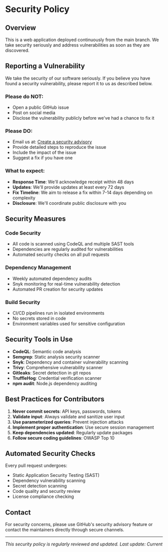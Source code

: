 # Security Policy

## Overview

This is a web application deployed continuously from the main branch. We take security seriously and address vulnerabilities as soon as they are discovered.

## Reporting a Vulnerability

We take the security of our software seriously. If you believe you have found a security vulnerability, please report it to us as described below.

### Please do NOT:
- Open a public GitHub issue
- Post on social media
- Disclose the vulnerability publicly before we've had a chance to fix it

### Please DO:
- Email us at: [Create a security advisory](https://github.com/ntindle/gridfinity-space-optimizer/security/advisories/new)
- Provide detailed steps to reproduce the issue
- Include the impact of the issue
- Suggest a fix if you have one

### What to expect:
- **Response Time**: We'll acknowledge receipt within 48 days
- **Updates**: We'll provide updates at least every 72 days
- **Fix Timeline**: We aim to release a fix within 7-14 days depending on complexity
- **Disclosure**: We'll coordinate public disclosure with you

## Security Measures

### Code Security
- All code is scanned using CodeQL and multiple SAST tools
- Dependencies are regularly audited for vulnerabilities
- Automated security checks on all pull requests

### Dependency Management
- Weekly automated dependency audits
- Snyk monitoring for real-time vulnerability detection
- Automated PR creation for security updates

### Build Security
- CI/CD pipelines run in isolated environments
- No secrets stored in code
- Environment variables used for sensitive configuration

## Security Tools in Use

- **CodeQL**: Semantic code analysis
- **Semgrep**: Static analysis security scanner
- **Snyk**: Dependency and container vulnerability scanning
- **Trivy**: Comprehensive vulnerability scanner
- **Gitleaks**: Secret detection in git repos
- **TruffleHog**: Credential verification scanner
- **npm audit**: Node.js dependency auditing

## Best Practices for Contributors

1. **Never commit secrets**: API keys, passwords, tokens
2. **Validate input**: Always validate and sanitize user input
3. **Use parameterized queries**: Prevent injection attacks
4. **Implement proper authentication**: Use secure session management
5. **Keep dependencies updated**: Regularly update packages
6. **Follow secure coding guidelines**: OWASP Top 10

## Automated Security Checks

Every pull request undergoes:
- Static Application Security Testing (SAST)
- Dependency vulnerability scanning
- Secret detection scanning
- Code quality and security review
- License compliance checking

## Contact

For security concerns, please use GitHub's security advisory feature or contact the maintainers directly through secure channels.

---

*This security policy is regularly reviewed and updated. Last update: Current*